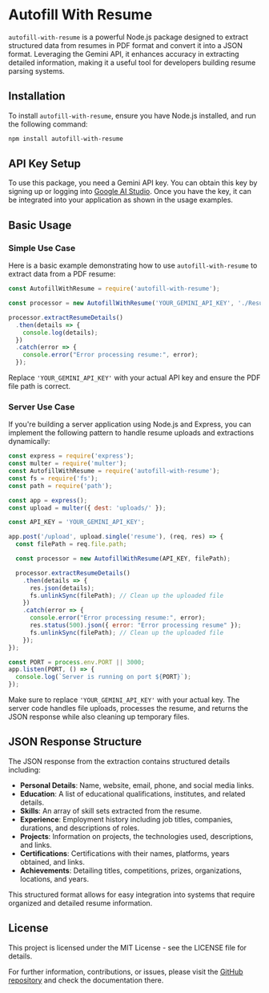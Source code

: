 # Autofill With Resume

`autofill-with-resume` is a powerful Node.js package designed to extract structured data from resumes in PDF format and convert it into a JSON format. Leveraging the Gemini API, it enhances accuracy in extracting detailed information, making it a useful tool for developers building resume parsing systems.

## Installation

To install `autofill-with-resume`, ensure you have Node.js installed, and run the following command:

```bash
npm install autofill-with-resume
```

## API Key Setup

To use this package, you need a Gemini API key. You can obtain this key by signing up or logging into [Google AI Studio](https://aistudio.google.com/app/apikey). Once you have the key, it can be integrated into your application as shown in the usage examples.

## Basic Usage

### Simple Use Case

Here is a basic example demonstrating how to use `autofill-with-resume` to extract data from a PDF resume:

```javascript
const AutofillWithResume = require('autofill-with-resume');

const processor = new AutofillWithResume('YOUR_GEMINI_API_KEY', './Resume.pdf');

processor.extractResumeDetails()
  .then(details => {
    console.log(details);
  })
  .catch(error => {
    console.error("Error processing resume:", error);
  });
```

Replace `'YOUR_GEMINI_API_KEY'` with your actual API key and ensure the PDF file path is correct.

### Server Use Case

If you're building a server application using Node.js and Express, you can implement the following pattern to handle resume uploads and extractions dynamically:

```javascript
const express = require('express');
const multer = require('multer');
const AutofillWithResume = require('autofill-with-resume');
const fs = require('fs');
const path = require('path');

const app = express();
const upload = multer({ dest: 'uploads/' });

const API_KEY = 'YOUR_GEMINI_API_KEY';

app.post('/upload', upload.single('resume'), (req, res) => {
  const filePath = req.file.path;

  const processor = new AutofillWithResume(API_KEY, filePath);

  processor.extractResumeDetails()
    .then(details => {
      res.json(details);
      fs.unlinkSync(filePath); // Clean up the uploaded file
    })
    .catch(error => {
      console.error("Error processing resume:", error);
      res.status(500).json({ error: "Error processing resume" });
      fs.unlinkSync(filePath); // Clean up the uploaded file
    });
});

const PORT = process.env.PORT || 3000;
app.listen(PORT, () => {
  console.log(`Server is running on port ${PORT}`);
});
```

Make sure to replace `'YOUR_GEMINI_API_KEY'` with your actual key. The server code handles file uploads, processes the resume, and returns the JSON response while also cleaning up temporary files.

## JSON Response Structure

The JSON response from the extraction contains structured details including:

- **Personal Details**: Name, website, email, phone, and social media links.
- **Education**: A list of educational qualifications, institutes, and related details.
- **Skills**: An array of skill sets extracted from the resume.
- **Experience**: Employment history including job titles, companies, durations, and descriptions of roles.
- **Projects**: Information on projects, the technologies used, descriptions, and links.
- **Certifications**: Certifications with their names, platforms, years obtained, and links.
- **Achievements**: Detailing titles, competitions, prizes, organizations, locations, and years.

This structured format allows for easy integration into systems that require organized and detailed resume information.

## License

This project is licensed under the MIT License - see the LICENSE file for details.

For further information, contributions, or issues, please visit the [GitHub repository](https://github.com/mahsook3/autofill-with-resume) and check the documentation there.